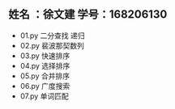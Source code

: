## 姓名  ：徐文建   学号：168206130

- 01.py 二分查找 递归 
- 02.py 裴波那契数列
- 03.py 快速排序 
- 04.py 选择排序
- 05.py 合并排序
- 06.py 广度搜索
- 07.py 单词匹配
